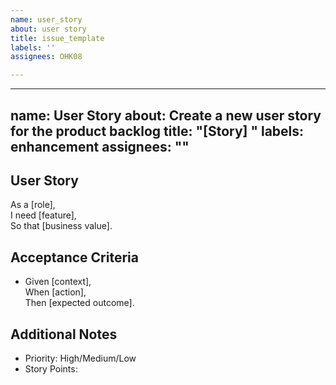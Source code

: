 ```yaml
---
name: user_story
about: user story
title: issue_template
labels: ''
assignees: OHK08

---
```


---
name: User Story
about: Create a new user story for the product backlog
title: "[Story] "
labels: enhancement
assignees: ""
---

## User Story
As a [role],  
I need [feature],  
So that [business value].

## Acceptance Criteria
- Given [context],  
  When [action],  
  Then [expected outcome].

## Additional Notes
- Priority: High/Medium/Low
- Story Points:

